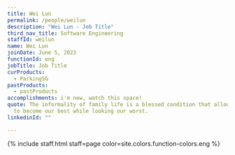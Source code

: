 ```yaml
---
title: Wei Lun
permalink: /people/weilun
description: "Wei Lun - Job Title"
third_nav_title: Software Engineering
staffId: weilun
name: Wei Lun
joinDate: June 5, 2023
functionId: eng
jobTitle: Job Title
curProducts:
  - ParkingSG
pastProducts:
  - pastProducts
accomplishments: i'm new, watch this space!
quote: The informality of family life is a blessed condition that allows us all
  to become our best while looking our worst.
linkedinId: ""

---
```


{% include staff.html staff=page color=site.colors.function-colors.eng %}
